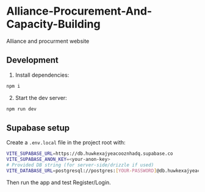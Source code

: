 # Alliance-Procurement-And-Capacity-Building
Alliance and procurment website
 
## Development

1. Install dependencies:

```bash
npm i
```

2. Start the dev server:

```bash
npm run dev
```

## Supabase setup

Create a `.env.local` file in the project root with:

```bash
VITE_SUPABASE_URL=https://db.huwkexajyeacooznhadq.supabase.co
VITE_SUPABASE_ANON_KEY=<your-anon-key>
# Provided DB string (for server-side/drizzle if used)
VITE_DATABASE_URL=postgresql://postgres:[YOUR-PASSWORD]@db.huwkexajyeacooznhadq.supabase.co:5432/postgres
```

Then run the app and test Register/Login.